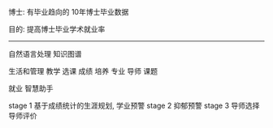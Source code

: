 博士: 有毕业趋向的 10年博士毕业数据

目的: 提高博士毕业学术就业率
****
自然语言处理
知识图谱

生活和管理
教学 选课 成绩
培养 专业 导师 课题

就业
智慧助手

stage 1 基于成绩统计的生涯规划, 学业预警
stage 2 抑郁预警
stage 3 导师选择 导师评价
